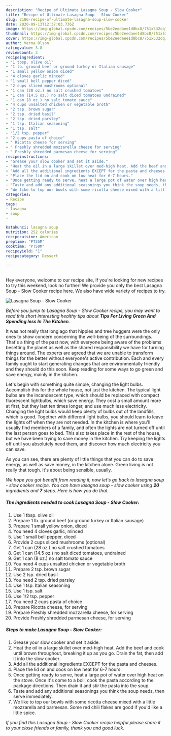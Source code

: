 ```yaml
---
description: "Recipe of Ultimate Lasagna Soup - Slow Cooker"
title: "Recipe of Ultimate Lasagna Soup - Slow Cooker"
slug: 2106-recipe-of-ultimate-lasagna-soup-slow-cooker
date: 2020-09-13T12:37:03.736Z
image: https://img-global.cpcdn.com/recipes/5be2eedaee1d8bc8/751x532cq70/lasagna-soup-slow-cooker-recipe-main-photo.jpg
thumbnail: https://img-global.cpcdn.com/recipes/5be2eedaee1d8bc8/751x532cq70/lasagna-soup-slow-cooker-recipe-main-photo.jpg
cover: https://img-global.cpcdn.com/recipes/5be2eedaee1d8bc8/751x532cq70/lasagna-soup-slow-cooker-recipe-main-photo.jpg
author: Verna Olson
ratingvalue: 3.8
reviewcount: 3
recipeingredient:
- "1 tbsp. olive oil"
- "1 lb. ground beef or ground turkey or Italian sausage"
- "1 small yellow onion diced"
- "4 cloves garlic minced"
- "1 small bell pepper diced"
- "2 cups sliced mushrooms optional"
- "1 can (28 oz.) no salt crushed tomatoes"
- "1 can (14.5 oz.) no salt diced tomatoes undrained"
- "1 can (8 oz.) no salt tomato sauce"
- "4 cups unsalted chicken or vegetable broth"
- "2 tsp. brown sugar"
- "2 tsp. dried basil"
- "2 tsp. dried parsley"
- "1 tsp. Italian seasoning"
- "1 tsp. salt"
- "1/2 tsp. pepper"
- "2 cups pasta of choice"
- " Ricotta cheese for serving"
- " Freshly shredded mozzarella cheese for serving"
- " Freshly shredded parmesan cheese for serving"
recipeinstructions:
- "Grease your slow cooker and set it aside."
- "Heat the oil in a large skillet over med-high heat. Add the beef and cook until brown throughout, breaking it up as you go. Drain the fat, then add it into the slow cooker."
- "Add all the additional ingredients EXCEPT for the pasta and cheeses."
- "Place the lid on and cook on low heat for 6-7 hours."
- "Once getting ready to serve, heat a large pot of water over high heat on the stove. Once it&#39;s come to a boil, cook the pasta according to the package directions. Then drain it and stir the pasta into the soup."
- "Taste and add any additional seasonings you think the soup needs, then serve immediately."
- "We like to top our bowls with some ricotta cheese mixed with a little mozzarella and parmesan. Some red chili flakes are good if you&#39;d like a little spice."
categories:
- Recipe
tags:
- lasagna
- soup
- 

katakunci: lasagna soup  
nutrition: 252 calories
recipecuisine: American
preptime: "PT35M"
cooktime: "PT50M"
recipeyield: "1"
recipecategory: Dessert

---
```

<br>
Hey everyone, welcome to our recipe site, If you're looking for new recipes to try this weekend, look no further! We provide you only the best Lasagna Soup - Slow Cooker recipe here. We also have wide variety of recipes to try.
<br>


![Lasagna Soup - Slow Cooker](https://img-global.cpcdn.com/recipes/5be2eedaee1d8bc8/751x532cq70/lasagna-soup-slow-cooker-recipe-main-photo.jpg)

<i>Before you jump to Lasagna Soup - Slow Cooker recipe, you may want to read this short interesting healthy tips about 
<strong>Tips For Living Green And Spending less In The Kitchen</strong>.</i>
</br>

It was not really that long ago that hippies and tree huggers were the only ones to show concern concerning the well-being of the surroundings. That's a thing of the past now, with everyone being aware of the problems besetting the planet as well as the shared responsibility we have for turning things around. The experts are agreed that we are unable to transform things for the better without everyone's active contribution. Each and every family ought to start generating changes that are environmentally friendly and they should do this soon. Keep reading for some ways to go green and save energy, mainly in the kitchen.

Let's begin with something quite simple, changing the light bulbs. Accomplish this for the whole house, not just the kitchen. The typical light bulbs are the incandescent type, which should be replaced with compact fluorescent lightbulbs, which save energy. They cost a small amount more at first, but they last ten times longer, and use much less electricity. Changing the light bulbs would keep plenty of bulbs out of the landfills, which is good. Together with different light bulbs, you should learn to leave the lights off when they are not needed. In the kitchen is where you'll usually find members of a family, and often the lights are not turned off until the last person goes to bed. This also takes place in the rest of the house, but we have been trying to save money in the kitchen. Try keeping the lights off until you absolutely need them, and discover how much electricity you can save.

As you can see, there are plenty of little things that you can do to save energy, as well as save money, in the kitchen alone. Green living is not really that tough. It's about being sensible, usually.


<i>We hope you got benefit from reading it, now let's go back to lasagna soup - slow cooker recipe. You can have lasagna soup - slow cooker using <strong>20</strong> ingredients and <strong>7</strong> steps. Here is how you do that.
</i>

##### The ingredients needed to cook Lasagna Soup - Slow Cooker:

1. Use 1 tbsp. olive oil
1. Prepare 1 lb. ground beef (or ground turkey or Italian sausage)
1. Prepare 1 small yellow onion, diced
1. You need 4 cloves garlic, minced
1. Use 1 small bell pepper, diced
1. Provide 2 cups sliced mushrooms (optional)
1. Get 1 can (28 oz.) no salt crushed tomatoes
1. Get 1 can (14.5 oz.) no salt diced tomatoes, undrained
1. Get 1 can (8 oz.) no salt tomato sauce
1. You need 4 cups unsalted chicken or vegetable broth
1. Prepare 2 tsp. brown sugar
1. Use 2 tsp. dried basil
1. You need 2 tsp. dried parsley
1. Use 1 tsp. Italian seasoning
1. Use 1 tsp. salt
1. Use 1/2 tsp. pepper
1. You need 2 cups pasta of choice
1. Prepare  Ricotta cheese, for serving
1. Prepare  Freshly shredded mozzarella cheese, for serving
1. Provide  Freshly shredded parmesan cheese, for serving


##### Steps to make Lasagna Soup - Slow Cooker:

1. Grease your slow cooker and set it aside.
1. Heat the oil in a large skillet over med-high heat. Add the beef and cook until brown throughout, breaking it up as you go. Drain the fat, then add it into the slow cooker.
1. Add all the additional ingredients EXCEPT for the pasta and cheeses.
1. Place the lid on and cook on low heat for 6-7 hours.
1. Once getting ready to serve, heat a large pot of water over high heat on the stove. Once it&#39;s come to a boil, cook the pasta according to the package directions. Then drain it and stir the pasta into the soup.
1. Taste and add any additional seasonings you think the soup needs, then serve immediately.
1. We like to top our bowls with some ricotta cheese mixed with a little mozzarella and parmesan. Some red chili flakes are good if you&#39;d like a little spice.


<i>If you find this Lasagna Soup - Slow Cooker recipe helpful please share it to your close friends or family, thank you and good luck.</i>
